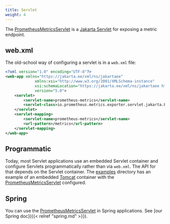 ```yaml
---
title: Servlet
weight: 4
---
```


The [PrometheusMetricsServlet](/client_java/api/io/prometheus/metrics/exporter/servlet/jakarta/PrometheusMetricsServlet.html) is a [Jakarta Servlet](https://jakarta.ee/specifications/servlet/) for exposing a metric endpoint.

## web.xml

The old-school way of configuring a servlet is in a `web.xml` file:

```xml
<?xml version="1.0" encoding="UTF-8"?>
<web-app xmlns="https://jakarta.ee/xml/ns/jakartaee"
             xmlns:xsi="http://www.w3.org/2001/XMLSchema-instance"
             xsi:schemaLocation="https://jakarta.ee/xml/ns/jakartaee https://jakarta.ee/xml/ns/jakartaee/web-app_5_0.xsd"
             version="5.0">
    <servlet>
        <servlet-name>prometheus-metrics</servlet-name>
        <servlet-class>io.prometheus.metrics.exporter.servlet.jakarta.PrometheusMetricsServlet</servlet-class>
    </servlet>
    <servlet-mapping>
        <servlet-name>prometheus-metrics</servlet-name>
        <url-pattern>/metrics</url-pattern>
    </servlet-mapping>
</web-app>
```

## Programmatic

Today, most Servlet applications use an embedded Servlet container and configure Servlets programmatically rather than via `web.xml`.
The API for that depends on the Servlet container.
The [examples](https://github.com/prometheus/client_java/tree/1.0.x/examples) directory has an example of an embedded [Tomcat](https://tomcat.apache.org/) container with the [PrometheusMetricsServlet](/client_java/api/io/prometheus/metrics/exporter/servlet/jakarta/PrometheusMetricsServlet.html) configured.

## Spring

You can use the [PrometheusMetricsServlet](/client_java/api/io/prometheus/metrics/exporter/servlet/jakarta/PrometheusMetricsServlet.html) in Spring applications. See [our Spring doc]({{< relref "spring.md" >}}).
